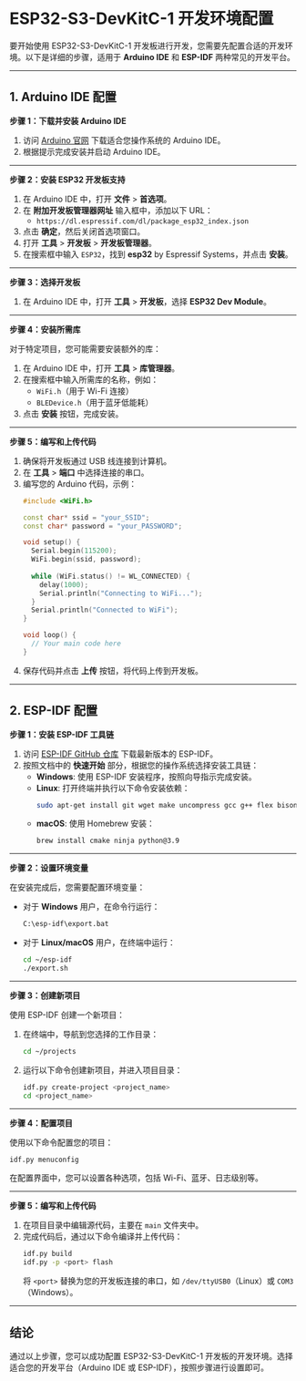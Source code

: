 
# ESP32-S3-DevKitC-1 开发环境配置

要开始使用 ESP32-S3-DevKitC-1 开发板进行开发，您需要先配置合适的开发环境。以下是详细的步骤，适用于 **Arduino IDE** 和 **ESP-IDF** 两种常见的开发平台。

---

## 1. Arduino IDE 配置

**步骤 1：下载并安装 Arduino IDE**

1. 访问 [Arduino 官网](https://www.arduino.cc/en/software) 下载适合您操作系统的 Arduino IDE。
2. 根据提示完成安装并启动 Arduino IDE。

---

**步骤 2：安装 ESP32 开发板支持**

1. 在 Arduino IDE 中，打开 **文件** > **首选项**。
2. 在 **附加开发板管理器网址** 输入框中，添加以下 URL：
   - `https://dl.espressif.com/dl/package_esp32_index.json`
3. 点击 **确定**，然后关闭首选项窗口。
4. 打开 **工具** > **开发板** > **开发板管理器**。
5. 在搜索框中输入 `ESP32`，找到 **esp32** by Espressif Systems，并点击 **安装**。

---

**步骤 3：选择开发板**

1. 在 Arduino IDE 中，打开 **工具** > **开发板**，选择 **ESP32 Dev Module**。

---

**步骤 4：安装所需库**

对于特定项目，您可能需要安装额外的库：
1. 在 Arduino IDE 中，打开 **工具** > **库管理器**。
2. 在搜索框中输入所需库的名称，例如：
   - `WiFi.h`（用于 Wi-Fi 连接）
   - `BLEDevice.h`（用于蓝牙低能耗）
3. 点击 **安装** 按钮，完成安装。

---

**步骤 5：编写和上传代码**

1. 确保将开发板通过 USB 线连接到计算机。
2. 在 **工具** > **端口** 中选择连接的串口。
3. 编写您的 Arduino 代码，示例：
    ```cpp
    #include <WiFi.h>

    const char* ssid = "your_SSID";
    const char* password = "your_PASSWORD";

    void setup() {
      Serial.begin(115200);
      WiFi.begin(ssid, password);
      
      while (WiFi.status() != WL_CONNECTED) {
        delay(1000);
        Serial.println("Connecting to WiFi...");
      }
      Serial.println("Connected to WiFi");
    }

    void loop() {
      // Your main code here
    }
    ```
4. 保存代码并点击 **上传** 按钮，将代码上传到开发板。

---

## 2. ESP-IDF 配置

**步骤 1：安装 ESP-IDF 工具链**

1. 访问 [ESP-IDF GitHub 仓库](https://github.com/espressif/esp-idf) 下载最新版本的 ESP-IDF。
2. 按照文档中的 **快速开始** 部分，根据您的操作系统选择安装工具链：
   - **Windows**: 使用 ESP-IDF 安装程序，按照向导指示完成安装。
   - **Linux**: 打开终端并执行以下命令安装依赖：
     ```bash
     sudo apt-get install git wget make uncompress gcc g++ flex bison python3 python3-pip python3-setuptools python3-venv
     ```
   - **macOS**: 使用 Homebrew 安装：
     ```bash
     brew install cmake ninja python@3.9
     ```

---

**步骤 2：设置环境变量**

在安装完成后，您需要配置环境变量：
- 对于 **Windows** 用户，在命令行运行：
  ```bash
  C:\esp-idf\export.bat
  ```
- 对于 **Linux/macOS** 用户，在终端中运行：
  ```bash
  cd ~/esp-idf
  ./export.sh
  ```

---

**步骤 3：创建新项目**

使用 ESP-IDF 创建一个新项目：
1. 在终端中，导航到您选择的工作目录：
   ```bash
   cd ~/projects
   ```
2. 运行以下命令创建新项目，并进入项目目录：
   ```bash
   idf.py create-project <project_name>
   cd <project_name>
   ```

---

**步骤 4：配置项目**

使用以下命令配置您的项目：
```bash
idf.py menuconfig
```
在配置界面中，您可以设置各种选项，包括 Wi-Fi、蓝牙、日志级别等。

---

**步骤 5：编写和上传代码**

1. 在项目目录中编辑源代码，主要在 `main` 文件夹中。
2. 完成代码后，通过以下命令编译并上传代码：
   ```bash
   idf.py build
   idf.py -p <port> flash
   ```
   将 `<port>` 替换为您的开发板连接的串口，如 `/dev/ttyUSB0`（Linux）或 `COM3`（Windows）。

---

## 结论

通过以上步骤，您可以成功配置 ESP32-S3-DevKitC-1 开发板的开发环境。选择适合您的开发平台（Arduino IDE 或 ESP-IDF），按照步骤进行设置即可。